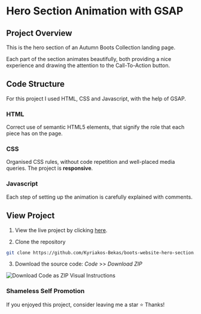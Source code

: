 # Hero Section Animation with GSAP

## Project Overview

This is the hero section of an Autumn Boots Collection landing page.

Each part of the section animates beautifully, both providing a nice experience and drawing the attention to the Call-To-Action button.

## Code Structure

For this project I used HTML, CSS and Javascript, with the help of GSAP.

### HTML

Correct use of semantic HTML5 elements, that signify the role that each piece has on the page.

### CSS

Organised CSS rules, without code repetition and well-placed media queries. The project is **responsive**.

### Javascript

Each step of setting up the animation is carefully explained with comments.

## View Project

1. View the live project by clicking [here](https://boots-website-hero-section.netlify.app/).

2. Clone the repository

```bash
git clone https://github.com/Kyriakos-Bekas/boots-website-hero-section.git
```

3. Download the source code: _Code_ >> _Download ZIP_

![Download Code as ZIP Visual Instructions](https://user-images.githubusercontent.com/74660002/152875739-5b6a15f1-afcd-49b7-b0d9-2d37ce6df56c.png)

### Shameless Self Promotion

If you enjoyed this project, consider leaving me a star :star:
Thanks!

